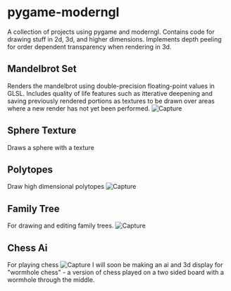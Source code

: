 # pygame-moderngl
A collection of projects using pygame and moderngl.
Contains code for drawing stuff in 2d, 3d, and higher dimensions.
Implements depth peeling for order dependent transparency when rendering in 3d.
## Mandelbrot Set
Renders the mandelbrot using double-precision floating-point values in GLSL.
Includes quality of life features such as itterative deepening and saving previously rendered portions as textures to be drawn over areas where a new render has not yet been performed.
![Capture](https://user-images.githubusercontent.com/11195846/170892291-152ace4d-a685-4692-bf91-c6b59557e4f5.PNG)
## Sphere Texture
Draws a sphere with a texture
## Polytopes
Draw high dimensional polytopes
![Capture](https://user-images.githubusercontent.com/11195846/170892182-914e0974-6198-4663-b489-115519959318.PNG)
## Family Tree
For drawing and editing family trees.
![Capture](https://user-images.githubusercontent.com/11195846/170891994-47cf0d7c-ea66-4b36-94ca-0622c4dba0e2.PNG)
## Chess Ai
For playing chess
![Capture](https://user-images.githubusercontent.com/11195846/172492421-4f6cf747-c8ce-4265-b872-43f17b39dc6f.PNG)
I will soon be making an ai and 3d display for "wormhole chess" - a version of chess played on a two sided board with a wormhole through the middle.
